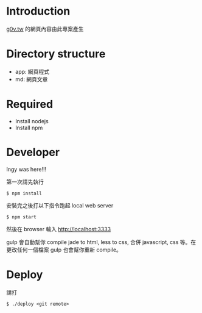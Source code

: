 # Introduction

[g0v.tw](http://g0v.tw) 的網頁內容由此專案產生

# Directory structure

 * app: 網頁程式
 * md: 網頁文章

# Required

- Install nodejs
- Install npm 

# Developer
Ingy was here!!!

第一次請先執行

    $ npm install

安裝完之後打以下指令跑起 local web server

    $ npm start

然後在 browser 輸入 [http://localhost:3333](http://localhost:3333)

gulp 會自動幫你 compile jade to html, less to css, 合併 javascript, css 等。在更改任何一個檔案 gulp 也會幫你重新 compile。

# Deploy

請打

    $ ./deploy <git remote>
